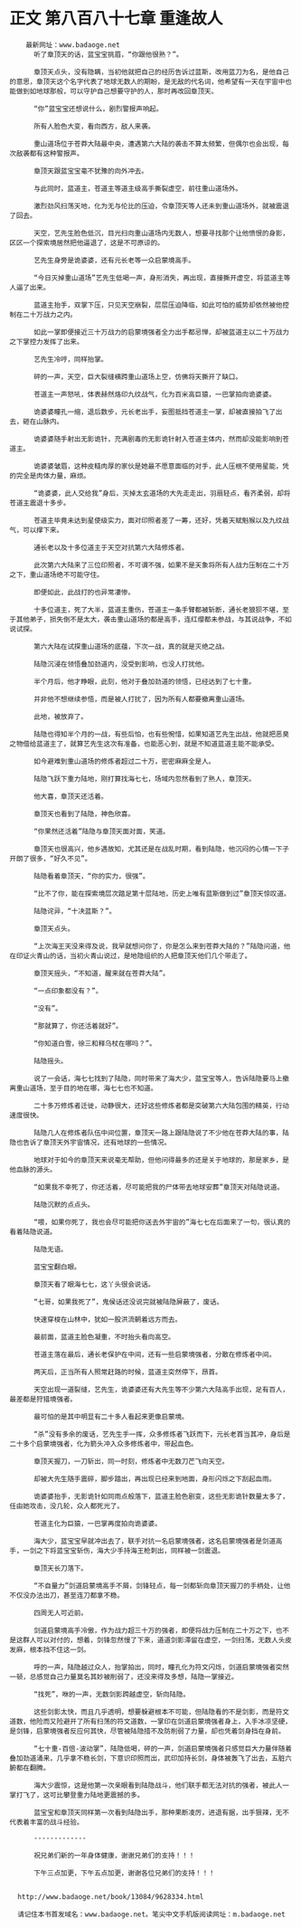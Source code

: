 # 正文 第八百八十七章 重逢故人
        最新网址：www.badaoge.net
          听了章顶天的话，蓝宝宝挑眉，“你跟他很熟？”。
      
          章顶天点头，没有隐瞒，当初他就把自己的经历告诉过蓝斯，改用蓝刀为名，是他自己的意思，章顶天这个名字代表了地球无数人的期盼，是无敌的代名词，他希望有一天在宇宙中也能做到如地球那般，可以守护自己想要守护的人，那时再改回章顶天。
      
          “你”蓝宝宝还想说什么，剧烈警报声响起。
      
          所有人脸色大变，看向西方，敌人来袭。
      
          重山道场位于苍莽大陆最中央，遭遇第六大陆的袭击不算太频繁，但偶尔也会出现，每次敌袭都有这种警报声。
      
          章顶天跟蓝宝宝毫不犹豫的向外冲去。
      
          与此同时，蓝道主，苍道主等道主级高手撕裂虚空，前往重山道场外。
      
          激烈劲风扫荡天地，化为无与伦比的压迫，令章顶天等人还未到重山道场外，就被震退了回去。
      
          天空，艺先生脸色低沉，目光扫向重山道场内无数人，想要寻找那个让他愤恨的身影，区区一个探索境居然把他逼退了，这是不可原谅的。
      
          艺先生身旁是诡婆婆，还有元长老等一众启蒙境高手。
      
          “今日灭掉重山道场”艺先生低喝一声，身形消失，再出现，直接撕开虚空，将蓝道主等人逼了出来。
      
          蓝道主抬手，双掌下压，只见天空崩裂，层层压迫降临，如此可怕的威势却依然被他控制在二十万战力之内。
      
          如此一掌即便接近三十万战力的启蒙境强者全力出手都忌惮，却被蓝道主以二十万战力之下掌控力发挥了出来。
      
          艺先生冷哼，同样抬掌。
      
          砰的一声，天空，巨大裂缝横跨重山道场上空，仿佛将天撕开了缺口。
      
          苍道主一声怒吼，体表赫然烙印九纹战气，化为百米高巨猿，一巴掌拍向诡婆婆。
      
          诡婆婆瞳孔一缩，退后数步，元长老出手，妄图抵挡苍道主一掌，却被直接拍飞了出去，砸在山脉内。
      
          诡婆婆随手射出无影诡针，充满剧毒的无影诡针射入苍道主体内，然而却没能影响到苍道主。
      
          诡婆婆皱眉，这种皮糙肉厚的家伙是她最不愿意面临的对手，此人压根不使用星能，凭的完全是肉体力量，麻烦。
      
          “诡婆婆，此人交给我”身后，灭掉太玄道场的大先走走出，羽扇轻点，看齐柔弱，却将苍道主震退十多步。
      
          苍道主毕竟未达到星使级实力，面对印照者差了一筹，还好，凭着天赋魁猴以及九纹战气，可以撑下来。
      
          通长老以及十多位道主于天空对抗第六大陆修炼者。
      
          此次第六大陆来了三位印照者，不可谓不强，如果不是天象将所有人战力压制在二十万之下，重山道场绝不可能守住。
      
          即便如此，此战打的也异常凄惨。
      
          十多位道主，死了大半，蓝道主重伤，苍道主一条手臂都被斩断，通长老狼狈不堪，至于其他弟子，损失倒不是太大，袭击重山道场的都是高手，连红缨都未参战，与其说战争，不如说试探。
      
          第六大陆在试探重山道场的底蕴，下次一战，真的就是灭绝之战。
      
          陆隐沉浸在领悟叠加劲道内，没受到影响，也没人打扰他。
      
          半个月后，他才睁眼，此刻，他对于叠加劲道的领悟，已经达到了七十重。
      
          并非他不想继续参悟，而是被人打扰了，因为所有人都要撤离重山道场。
      
          此地，被放弃了。
      
          陆隐也得知半个月的一战，有些后怕，也有些惋惜，如果知道艺先生出战，他就把恶臭之物借给蓝道主了，就算艺先生这次有准备，也能恶心到，就是不知道蓝道主能不能承受。
      
          如今避难到重山道场的修炼者超过二十万，密密麻麻全是人。
      
          陆隐飞跃下重力陆地，刚打算找海七七，场域内忽然看到了熟人，章顶天。
      
          他大喜，章顶天还活着。
      
          章顶天也看到了陆隐，神色欣喜。
      
          “你果然还活着”陆隐与章顶天面对面，笑道。
      
          章顶天也很高兴，他乡遇故知，尤其还是在战乱时期，看到陆隐，他沉闷的心情一下子开朗了很多，“好久不见”。
      
          陆隐看着章顶天，“你的实力，很强”。
      
          “比不了你，能在探索境层次踏足第十层陆地，历史上唯有蓝斯做到过”章顶天惊叹道。
      
          陆隐诧异，“十决蓝斯？”。
      
          章顶天点头。
      
          “上次海王天没来得及说，我早就想问你了，你是怎么来到苍莽大陆的？”陆隐问道，他在印证火青山的话，当初火青山说过，是地隐组织的人把章顶天他们几个带走了。
      
          章顶天摇头，“不知道，醒来就在苍莽大陆”。
      
          “一点印象都没有？”。
      
          “没有”。
      
          “那就算了，你还活着就好”。
      
          “你知道白雪，徐三和释乌杖在哪吗？”。
      
          陆隐摇头。
      
          说了一会话，海七七找到了陆隐，同时带来了海大少，蓝宝宝等人，告诉陆隐要马上撤离重山道场，至于目的地在哪，海七七也不知道。
      
          二十多万修炼者迁徙，动静很大，还好这些修炼者都是突破第六大陆包围的精英，行动速度很快。
      
          陆隐几人在修炼者队伍中间位置，章顶天一路上跟陆隐说了不少他在苍莽大陆的事，陆隐也告诉了章顶天外宇宙情况，还有地球的一些情况。
      
          地球对于如今的章顶天来说毫无帮助，但他问得最多的还是关于地球的，那是家乡，是他血脉的源头。
      
          “如果我不幸死了，你还活着，尽可能把我的尸体带去地球安葬”章顶天对陆隐说道。
      
          陆隐沉默的点点头。
      
          “喂，如果你死了，我也会尽可能把你送去外宇宙的”海七七在后面来了一句，很认真的看着陆隐说道。
      
          陆隐无语。
      
          蓝宝宝翻白眼。
      
          章顶天看了眼海七七，这丫头很会说话。
      
          “七哥，如果我死了”，鬼侯话还没说完就被陆隐屏蔽了，废话。
      
          快速穿梭在山林中，犹如一股洪流朝着远方而去。
      
          最前面，蓝道主脸色凝重，不时抬头看向高空。
      
          苍道主落在最后，通长老保护在中间，还有一些启蒙境强者，分散在修炼者中间。
      
          两天后，正当所有人照常赶路的时候，蓝道主突然停下，昂首。
      
          天空出现一道裂缝，艺先生，诡婆婆还有大先生等不少第六大陆高手出现，足有百人，最差都是狩猎境强者。
      
          最可怕的是其中明显有二十多人看起来更像启蒙境。
      
          “杀”没有多余的废话，艺先生手一挥，众多修炼者飞跃而下，元长老首当其冲，身后是二十多个启蒙境强者，化为箭头冲入众多修炼者中，带起血色。
      
          章顶天握刀，一刀斩出，同一时刻，修炼者中无数刀芒飞向天空。
      
          却被大先生随手震碎，脚步踏出，再出现已经来到地面，身形闪烁之下刮起血雨。
      
          诡婆婆抬手，无影诡针如同雨点般落下，蓝道主脸色剧变，这些无影诡针数量太多了，任由她攻击，没几轮，众人都死光了。
      
          苍道主化为巨猿，一巴掌再度拍向诡婆婆。
      
          海大少，蓝宝宝早就冲出去了，联手对抗一名启蒙境强者，这名启蒙境强者是剑道高手，一剑之下将蓝宝宝斩伤，海大少手持海王枪刺出，同样被一剑震退。
      
          章顶天长刀落下。
      
          “不自量力”剑道启蒙境高手不屑，剑锋轻点，每一剑都斩向章顶天握刀的手柄处，让他不仅没办法出刀，甚至连刀都拿不稳。
      
          四周无人可近前。
      
          剑道启蒙境高手冷傲，作为战力超三十万的强者，即便将战力压制在二十万之下，也不是这群人可以对付的，想着，剑锋忽然慢了下来，道道剑影滞留在虚空，一剑扫荡，无数人头皮发麻，根本挡不住这一剑。
      
          呼的一声，陆隐越过众人，抬掌拍出，同时，瞳孔化为符文闪烁，剑道启蒙境强者突然一顿，总感觉自己力量莫名其妙被削弱了，还没来得及多想，陆隐一掌接近。
      
          “找死”，咻的一声，无数剑影跨越虚空，斩向陆隐。
      
          这些剑影太快，而且几乎透明，想要躲避根本不可能，但陆隐看的不是剑影，而是符文道数，他险而又险避开了所有扫荡的符文道数，一掌印在剑道启蒙境强者身上，入手冰凉坚硬，是剑锋，启蒙境强者反应何其快，尽管被陆隐措不及防削弱了力量，却也凭着剑身挡在身前。
      
          “七十重-百倍-波动掌”，陆隐低喝，砰的一声，剑道启蒙境强者只感觉巨大力量伴随着叠加劲道涌来，几乎拿不稳长剑，下意识印照而出，武印加持长剑，身体被轰飞了出去，五脏六腑都在翻腾。
      
          海大少震惊，这是他第一次亲眼看到陆隐战斗，他们联手都无法对抗的强者，被此人一掌打飞了，这可比攀登重力陆地更震撼的多。
      
          蓝宝宝和章顶天同样第一次看到陆隐出手，那种果断凌厉，进退有据，出手狠辣，无不代表着丰富的战斗经验。
      
          -------------
      
          祝兄弟们新的一年身体健康，谢谢兄弟们的支持！！！
      
          下午三点加更，下午五点加更，谢谢各位兄弟们的支持！！！
      
      
      http://www.badaoge.net/book/13084/9628334.html
      
      请记住本书首发域名：www.badaoge.net。笔尖中文手机版阅读网址：m.badaoge.net